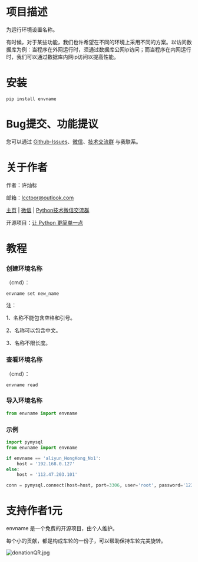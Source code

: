 # 项目描述

为运行环境设置名称。

有时候，对于某些功能，我们也许希望在不同的环境上采用不同的方案。以访问数据库为例：当程序在外网运行时，须通过数据库公网ip访问；而当程序在内网运行时，我们可以通过数据库内网ip访问以提高性能。

# 安装

```
pip install envname
```

# Bug提交、功能提议

您可以通过 [Github-Issues](https://github.com/lcctoor/lccpy/issues)、[微信](https://raw.githubusercontent.com/lcctoor/me/main/author/WeChatQR.jpg)、[技术交流群](https://raw.githubusercontent.com/lcctoor/me/main/ExchangeGroup/PythonTecQR.jpg) 与我联系。

# 关于作者

作者：许灿标

邮箱：lcctoor@outlook.com

[主页](https://github.com/lcctoor/me/blob/main/home.md) | [微信](https://raw.githubusercontent.com/lcctoor/me/main/author/WeChatQR.jpg) | [Python技术微信交流群](https://raw.githubusercontent.com/lcctoor/me/main/ExchangeGroup/PythonTecQR.jpg)

开源项目：[让 Python 更简单一点](https://github.com/lcctoor/lccpy#readme)

# 教程

### 创建环境名称

（cmd）：

```
envname set new_name
```

注：

1、名称不能包含空格和引号。

2、名称可以包含中文。

3、名称不限长度。

### 查看环境名称

（cmd）：

```
envname read
```

### 导入环境名称

```python
from envname import envname
```

### 示例

```python
import pymysql
from envname import envname

if envname == 'aliyun_HongKong_No1':
    host = '192.168.0.127'
else:
    host = '112.47.203.101'

conn = pymysql.connect(host=host, port=3306, user='root', password='123456789')
```

# 支持作者1元

envname 是一个免费的开源项目，由个人维护。

每个小的贡献，都是构成车轮的一份子，可以帮助保持车轮完美旋转。

![donationQR.jpg](https://raw.githubusercontent.com/lcctoor/me/main/donation/donationQR_1rmb_200_200.jpg)
